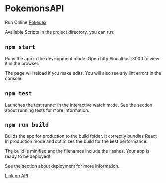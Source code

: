 # PokemonsAPI
Run Online <a href="https://amirzukhair.github.io/PokemonsAPI/">Pokedex</a>

Available Scripts
In the project directory, you can run:

`npm start`
----
Runs the app in the development mode.
Open http://localhost:3000 to view it in the browser.

The page will reload if you make edits.
You will also see any lint errors in the console.

`npm test`
----
Launches the test runner in the interactive watch mode.
See the section about running tests for more information.

`npm run build`
---
Builds the app for production to the build folder.
It correctly bundles React in production mode and optimizes the build for the best performance.

The build is minified and the filenames include the hashes.
Your app is ready to be deployed!

See the section about deployment for more information.




[Link on API](https://pokeapi.co/)
